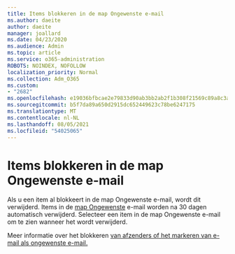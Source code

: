 ```yaml
---
title: Items blokkeren in de map Ongewenste e-mail
ms.author: daeite
author: daeite
manager: joallard
ms.date: 04/23/2020
ms.audience: Admin
ms.topic: article
ms.service: o365-administration
ROBOTS: NOINDEX, NOFOLLOW
localization_priority: Normal
ms.collection: Adm_O365
ms.custom:
- "2682"
ms.openlocfilehash: e19036bfbcae2e79833d90ab3bb2ab2f1b308f21569c89a8c3ab2ac321c4214a
ms.sourcegitcommit: b5f7da89a650d2915dc652449623c78be6247175
ms.translationtype: MT
ms.contentlocale: nl-NL
ms.lasthandoff: 08/05/2021
ms.locfileid: "54025065"
---
```

# <a name="blocking-items-in-your-junk-email-folder"></a>Items blokkeren in de map Ongewenste e-mail

Als u een item al blokkeert in de map Ongewenste e-mail, wordt dit verwijderd. Items in de [map Ongewenste](https://outlook.live.com/mail/junkemail) e-mail worden na 30 dagen automatisch verwijderd. Selecteer een item in de map Ongewenste e-mail om te zien wanneer het wordt verwijderd.

Meer informatie over het blokkeren [van afzenders of het markeren van e-mail als ongewenste e-mail.](https://support.office.com/article/a3ece97b-82f8-4a5e-9ac3-e92fa6427ae4)